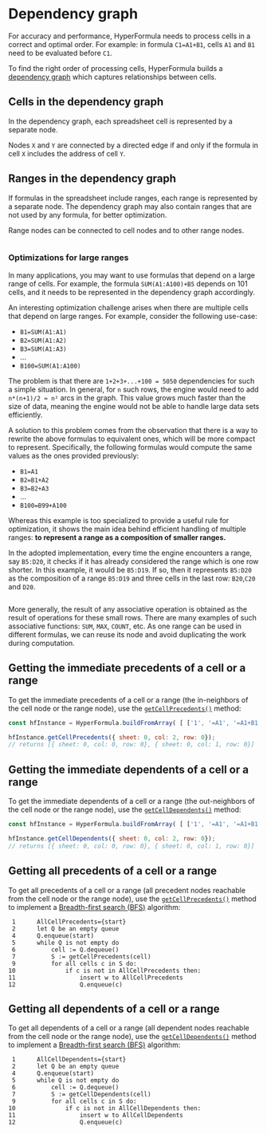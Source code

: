 # Dependency graph

For accuracy and performance, HyperFormula needs to process cells in a correct and optimal order. For example: in formula `C1=A1+B1`, cells `A1` and `B1` need to be evaluated before `C1`.

To find the right order of processing cells, HyperFormula builds a [dependency graph](https://en.wikipedia.org/wiki/Dependency_graph) which captures relationships between cells.

## Cells in the dependency graph

In the dependency graph, each spreadsheet cell is represented by a separate node.

Nodes `X` and `Y` are connected by a directed edge if and only if the formula in cell `X` includes the address of cell `Y`.

## Ranges in the dependency graph

If formulas in the spreadsheet include ranges, each range is represented by a separate node.
The dependency graph may also contain ranges that are not used by any formula, for better optimization.

Range nodes can be connected to cell nodes and to other range nodes.

<img :src="$withBase('/ranges.png')">

### Optimizations for large ranges

In many applications, you may want to use formulas that depend on a
large range of cells. For example, the formula `SUM(A1:A100)+B5`
depends on 101 cells, and it needs to be represented in the dependency graph accordingly.

An interesting optimization challenge arises when there are multiple
cells that depend on large ranges. For example, consider the following
use-case:

* `B1=SUM(A1:A1)`
* `B2=SUM(A1:A2)`
* `B3=SUM(A1:A3)`
* ...
* `B100=SUM(A1:A100)`

The problem is that there are `1+2+3+...+100 = 5050` dependencies
for such a simple situation. In general, for `n` such rows, the
engine would need to add `n*(n+1)/2 ≈ n²` arcs in the graph. This
value grows much faster than the size of data, meaning the engine
would not be able to handle large data sets efficiently.

A solution to this problem comes from the observation that there is
a way to rewrite the above formulas to equivalent ones, which will
be more compact to represent. Specifically, the following formulas
would compute the same values as the ones provided previously:

* `B1=A1`
* `B2=B1+A2`
* `B3=B2+A3`
* ...
* `B100=B99+A100`

Whereas this example is too specialized to provide a useful rule
for optimization, it shows the main idea behind efficient handling
of multiple ranges: **to represent a range as a composition of
smaller ranges.**

In the adopted implementation, every time the engine encounters a
range, say `B5:D20`, it checks if it has already considered the
range which is one row shorter. In this example, it would be `B5:D19`.
If so, then it represents `B5:D20` as the composition of a range
`B5:D19` and three cells in the last row: `B20`,`C20` and `D20`.

<img :src="$withBase('/ranges.png')">

More generally, the result of any associative operation is obtained
as the result of operations for these small rows. There are many
examples of such associative functions: `SUM`, `MAX`, `COUNT`, etc.
As one range can be used in different formulas, we can reuse its
node and avoid duplicating the work during computation.

## Getting the immediate precedents of a cell or a range

To get the immediate precedents of a cell or a range (the in-neighbors of the cell node or the range node), use the [`getCellPrecedents()`](../api/classes/hyperformula.html#getcellprecedents) method:

```js
const hfInstance = HyperFormula.buildFromArray( [ ['1', '=A1', '=A1+B1'] ] );

hfInstance.getCellPrecedents({ sheet: 0, col: 2, row: 0});
// returns [{ sheet: 0, col: 0, row: 0}, { sheet: 0, col: 1, row: 0}]
```

## Getting the immediate dependents of a cell or a range

To get the immediate dependents of a cell or a range (the out-neighbors of the cell node or the range node), use the [`getCellDependents()`](../api/classes/hyperformula.html#getcelldependents) method:

```js
const hfInstance = HyperFormula.buildFromArray( [ ['1', '=A1', '=A1+B1'] ] );

hfInstance.getCellDependents({ sheet: 0, col: 2, row: 0});
// returns [{ sheet: 0, col: 0, row: 0}, { sheet: 0, col: 1, row: 0}]
```

## Getting all precedents of a cell or a range

To get all precedents of a cell or a range (all precedent nodes reachable from the cell node or the range node), use the [`getCellPrecedents()`](../api/classes/hyperformula.html#getcellprecedents) method to implement a [Breadth-first search (BFS)](https://en.wikipedia.org/wiki/Breadth-first_search) algorithm:

```
 1      AllCellPrecedents={start}
 2      let Q be an empty queue
 4      Q.enqueue(start)
 5      while Q is not empty do
 6          cell := Q.dequeue()
 7          S := getCellPrecedents(cell)
 9          for all cells c in S do:
10              if c is not in AllCellPrecedents then:
11                  insert w to AllCellPrecedents
12                  Q.enqueue(c)
```

## Getting all dependents of a cell or a range

To get all dependents of a cell or a range (all dependent nodes reachable from the cell node or the range node), use the [`getCellDependents()`](../api/classes/hyperformula.html#getcelldependents) method to implement a [Breadth-first search (BFS)](https://en.wikipedia.org/wiki/Breadth-first_search) algorithm:

```
 1      AllCellDependents={start}
 2      let Q be an empty queue
 4      Q.enqueue(start)
 5      while Q is not empty do
 6          cell := Q.dequeue()
 7          S := getCellDependents(cell)
 9          for all cells c in S do:
10              if c is not in AllCellDependents then:
11                  insert w to AllCellDependents
12                  Q.enqueue(c)
```
